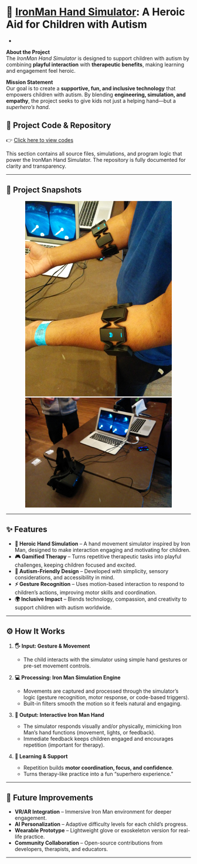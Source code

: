 # 🦾 [IronMan Hand Simulator](https://github.com/harshb2007/Quant-Portfolio/tree/main/Ironman%20Hand%20Simulator): A Heroic Aid for Children with Autism  
- 
**About the Project**  
The *IronMan Hand Simulator* is designed to support children with autism by combining **playful interaction** with **therapeutic benefits**, making learning and engagement feel heroic.  

**Mission Statement**  
Our goal is to create a **supportive, fun, and inclusive technology** that empowers children with autism. By blending **engineering, simulation, and empathy**, the project seeks to give kids not just a helping hand—but a *superhero’s hand*.  

## 🔗 Project Code & Repository  

👉 [Click here to view codes](https://github.com/harshb2007/Quant-Portfolio/tree/main/Ironman%20Hand%20Simulator/codes)  

This section contains all source files, simulations, and program logic that power the IronMan Hand Simulator. The repository is fully documented for clarity and transparency.  


---

## 📸 Project Snapshots  


<p align="center">  
  <img src="images/myo.png" alt="Myo Control" width="400"/>  
  <img src="images/vr.png" alt="VR Usecase" width="400"/>  
</p>  

---

## ✨ Features  

- **🦾 Heroic Hand Simulation** – A hand movement simulator inspired by Iron Man, designed to make interaction engaging and motivating for children.  
- **🎮 Gamified Therapy** – Turns repetitive therapeutic tasks into playful challenges, keeping children focused and excited.  
- **🤝 Autism-Friendly Design** – Developed with simplicity, sensory considerations, and accessibility in mind.  
- **⚡ Gesture Recognition** – Uses motion-based interaction to respond to children’s actions, improving motor skills and coordination.  
- **🌍 Inclusive Impact** – Blends technology, compassion, and creativity to support children with autism worldwide.  

---

## ⚙️ How It Works  

1. **🖐 Input: Gesture & Movement**  
   - The child interacts with the simulator using simple hand gestures or pre-set movement controls.  

2. **💻 Processing: Iron Man Simulation Engine**  
   - Movements are captured and processed through the simulator’s logic (gesture recognition, motor response, or code-based triggers).  
   - Built-in filters smooth the motion so it feels natural and engaging.  

3. **🎨 Output: Interactive Iron Man Hand**  
   - The simulator responds visually and/or physically, mimicking Iron Man’s hand functions (movement, lights, or feedback).  
   - Immediate feedback keeps children engaged and encourages repetition (important for therapy).  

4. **🌱 Learning & Support**  
   - Repetition builds **motor coordination, focus, and confidence**.  
   - Turns therapy-like practice into a fun “superhero experience.”  

---

## 🚀 Future Improvements  

- **VR/AR Integration** – Immersive Iron Man environment for deeper engagement.  
- **AI Personalization** – Adaptive difficulty levels for each child’s progress.  
- **Wearable Prototype** – Lightweight glove or exoskeleton version for real-life practice.  
- **Community Collaboration** – Open-source contributions from developers, therapists, and educators.  

---
